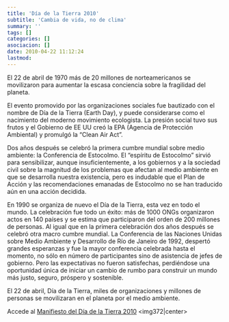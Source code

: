 ```yaml
---
title: 'Día de la Tierra 2010'
subtitle: 'Cambia de vida, no de clima'
summary: ''
tags: []
categories: []
asociacion: []
date: 2010-04-22 11:12:24
lastmod:
---
```


El 22 de abril de 1970 más de 20 millones de norteamericanos se movilizaron para aumentar la escasa conciencia sobre la fragilidad del planeta.

El evento promovido por las organizaciones sociales fue bautizado con el nombre de Día de la Tierra (Earth Day), y puede considerarse como el nacimiento del moderno movimiento ecologista. La presión social tuvo sus frutos y el Gobierno de EE UU creó la EPA (Agencia de Protección Ambiental) y promulgó la “Clean Air Act”.

Dos años después se celebró la primera cumbre mundial sobre medio ambiente: la Conferencia de Estocolmo. El “espíritu de Estocolmo” sirvió para sensibilizar, aunque insuficientemente, a los gobiernos y a la sociedad civil sobre la magnitud de los problemas que afectan al medio ambiente en que se desarrolla nuestra existencia, pero es indudable que el Plan de Acción y las recomendaciones emanadas de Estocolmo no se han traducido aún en una acción decidida.

En 1990 se organiza de nuevo el Día de la Tierra, esta vez en todo el mundo. La celebración fue todo un éxito: más de 1000 ONGs organizaron actos en 140 países y se estima que participaron del orden de 200 millones de personas. Al igual que en la primera celebración dos años después se celebró otra macro cumbre mundial. La Conferencia de las Naciones Unidas sobre Medio Ambiente y Desarrollo de Río de Janeiro de 1992, despertó grandes esperanzas y fue la mayor conferencia celebrada hasta el momento, no sólo en número de participantes sino de asistencia de jefes de gobierno. Pero las expectativas no fueron satisfechas, perdiéndose una oportunidad única de iniciar un cambio de rumbo para construir un mundo más justo, seguro, próspero y sostenible.

El 22 de abril, Día de la Tierra, miles de organizaciones y millones de personas se movilizaran en el planeta por el medio ambiente.

Accede al [Manifiesto del Día de la Tierra 2010](http://http://diadelatierra-2010.blogspot.com/2010/04/manifiesto-dia-de-la-tierra-2010.html)
<img372|center>
